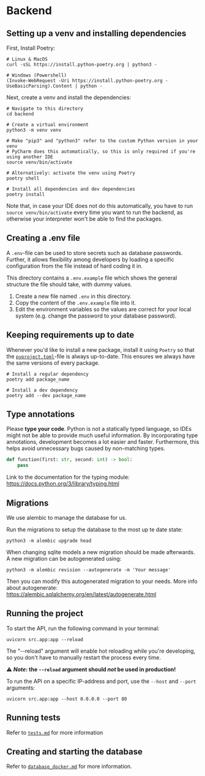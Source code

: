 # Backend

## Setting up a venv and installing dependencies

First, Install Poetry:

```shell
# Linux & MacOS
curl -sSL https://install.python-poetry.org | python3 -

# Windows (Powershell)
(Invoke-WebRequest -Uri https://install.python-poetry.org -UseBasicParsing).Content | python -
```

Next, create a venv and install the dependencies:

```shell
# Navigate to this directory
cd backend

# Create a virtual environment
python3 -m venv venv

# Make "pip3" and "python3" refer to the custom Python version in your venv
# PyCharm does this automatically, so this is only required if you're using another IDE
source venv/bin/activate

# Alternatively: activate the venv using Poetry
poetry shell

# Install all dependencies and dev dependencies
poetry install
```

Note that, in case your IDE does not do this automatically, you have to run `source venv/bin/activate` every time you want to run the backend, as otherwise your interpreter won't be able to find the packages.

## Creating a .env file

A `.env`-file can be used to store secrets such as database passwords. Further, it allows flexibility among developers by loading a specific configuration from the file instead of hard coding it in.

This directory contains a `.env.example` file which shows the general structure the file should take, with dummy values.

1. Create a new file named `.env` in this directory.
2. Copy the content of the `.env.example` file into it.
3. Edit the environment variables so the values are correct for your local system (e.g. change the password to your database password).

## Keeping requirements up to date

Whenever you'd like to install a new package, install it using `Poetry` so that the [`pyproject.toml`](pyproject.toml)-file is always up-to-date. This ensures we always have the same versions of every package.

```shell
# Install a regular dependency
poetry add package_name

# Install a dev dependency
poetry add --dev package_name
```

## Type annotations

Please **type your code**. Python is not a statically typed language, so IDEs might not be able to provide much useful information. By incorporating type annotations, development becomes a lot easier and faster. Furthermore, this helps avoid unnecessary bugs caused by non-matching types.

```python
def function(first: str, second: int) -> bool:
    pass
```

Link to the documentation for the typing module: https://docs.python.org/3/library/typing.html

## Migrations

We use alembic to manage the database for us.

Run the migrations to setup the database to the most up te date state:

```shell
python3 -m alembic upgrade head
```

When changing sqlite models a new migration should be made afterwards. A new migration can be autogenerated using:

```shell
python3 -m alembic revision --autogenerate -m 'Your message'
```

Then you can modify this autogenerated migration to your needs. More info about autogenerate: https://alembic.sqlalchemy.org/en/latest/autogenerate.html

## Running the project

To start the API, run the following command in your terminal:

```shell
uvicorn src.app:app --reload
```

The "--reload" argument will enable hot reloading while you're developing, so you don't have to manually restart the process every time.

⚠ **_Note_: the `--reload` argument should _not_ be used in production!**

To run the API on a specific IP-address and port, use the `--host` and `--port` arguments:

```shell
uvicorn src.app:app --host 0.0.0.0 --port 80
```

## Running tests

Refer to [`tests.md`](tests.md) for more information

## Creating and starting the database

Refer to [`database_docker.md`](database_docker.md) for more information.
